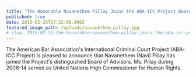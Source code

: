 ```yaml
---
title: "The Honorable Navanethem Pillay Joins the ABA-ICC Project Board of Advisors"
published: true
date: 2015-02-25T17:32:00.000Z
featured_image_path: /uploads/navanethem_pillay.jpg
# slug: 2015-02-25-the-honorable-navanethem-pillay-joins-the-aba-icc-project-board-of-advisors
---
```

The American Bar Association's International Criminal Court Project (ABA-ICC Project) is pleased to announce that Navanethem (Navi) Pillay has joined the Project's distinguished Board of Advisors. Ms. Pillay during 2008-14 served as United Nations High Commissioner for Human Rights.
